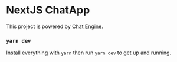 # NextJS ChatApp

This project is powered by [Chat Engine](https://chatengine.io).

### `yarn dev`

Install everything with `yarn` then run `yarn dev` to get up and running.
